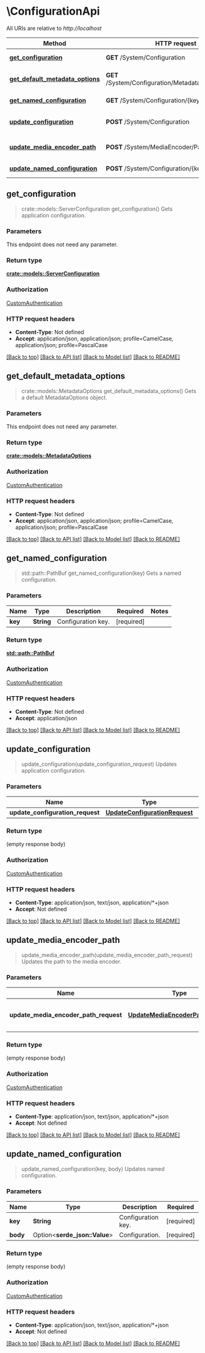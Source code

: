 # \ConfigurationApi

All URIs are relative to *http://localhost*

Method | HTTP request | Description
------------- | ------------- | -------------
[**get_configuration**](ConfigurationApi.md#get_configuration) | **GET** /System/Configuration | Gets application configuration.
[**get_default_metadata_options**](ConfigurationApi.md#get_default_metadata_options) | **GET** /System/Configuration/MetadataOptions/Default | Gets a default MetadataOptions object.
[**get_named_configuration**](ConfigurationApi.md#get_named_configuration) | **GET** /System/Configuration/{key} | Gets a named configuration.
[**update_configuration**](ConfigurationApi.md#update_configuration) | **POST** /System/Configuration | Updates application configuration.
[**update_media_encoder_path**](ConfigurationApi.md#update_media_encoder_path) | **POST** /System/MediaEncoder/Path | Updates the path to the media encoder.
[**update_named_configuration**](ConfigurationApi.md#update_named_configuration) | **POST** /System/Configuration/{key} | Updates named configuration.



## get_configuration

> crate::models::ServerConfiguration get_configuration()
Gets application configuration.

### Parameters

This endpoint does not need any parameter.

### Return type

[**crate::models::ServerConfiguration**](ServerConfiguration.md)

### Authorization

[CustomAuthentication](../README.md#CustomAuthentication)

### HTTP request headers

- **Content-Type**: Not defined
- **Accept**: application/json, application/json; profile=CamelCase, application/json; profile=PascalCase

[[Back to top]](#) [[Back to API list]](../README.md#documentation-for-api-endpoints) [[Back to Model list]](../README.md#documentation-for-models) [[Back to README]](../README.md)


## get_default_metadata_options

> crate::models::MetadataOptions get_default_metadata_options()
Gets a default MetadataOptions object.

### Parameters

This endpoint does not need any parameter.

### Return type

[**crate::models::MetadataOptions**](MetadataOptions.md)

### Authorization

[CustomAuthentication](../README.md#CustomAuthentication)

### HTTP request headers

- **Content-Type**: Not defined
- **Accept**: application/json, application/json; profile=CamelCase, application/json; profile=PascalCase

[[Back to top]](#) [[Back to API list]](../README.md#documentation-for-api-endpoints) [[Back to Model list]](../README.md#documentation-for-models) [[Back to README]](../README.md)


## get_named_configuration

> std::path::PathBuf get_named_configuration(key)
Gets a named configuration.

### Parameters


Name | Type | Description  | Required | Notes
------------- | ------------- | ------------- | ------------- | -------------
**key** | **String** | Configuration key. | [required] |

### Return type

[**std::path::PathBuf**](std::path::PathBuf.md)

### Authorization

[CustomAuthentication](../README.md#CustomAuthentication)

### HTTP request headers

- **Content-Type**: Not defined
- **Accept**: application/json

[[Back to top]](#) [[Back to API list]](../README.md#documentation-for-api-endpoints) [[Back to Model list]](../README.md#documentation-for-models) [[Back to README]](../README.md)


## update_configuration

> update_configuration(update_configuration_request)
Updates application configuration.

### Parameters


Name | Type | Description  | Required | Notes
------------- | ------------- | ------------- | ------------- | -------------
**update_configuration_request** | [**UpdateConfigurationRequest**](UpdateConfigurationRequest.md) | Configuration. | [required] |

### Return type

 (empty response body)

### Authorization

[CustomAuthentication](../README.md#CustomAuthentication)

### HTTP request headers

- **Content-Type**: application/json, text/json, application/*+json
- **Accept**: Not defined

[[Back to top]](#) [[Back to API list]](../README.md#documentation-for-api-endpoints) [[Back to Model list]](../README.md#documentation-for-models) [[Back to README]](../README.md)


## update_media_encoder_path

> update_media_encoder_path(update_media_encoder_path_request)
Updates the path to the media encoder.

### Parameters


Name | Type | Description  | Required | Notes
------------- | ------------- | ------------- | ------------- | -------------
**update_media_encoder_path_request** | [**UpdateMediaEncoderPathRequest**](UpdateMediaEncoderPathRequest.md) | Media encoder path form body. | [required] |

### Return type

 (empty response body)

### Authorization

[CustomAuthentication](../README.md#CustomAuthentication)

### HTTP request headers

- **Content-Type**: application/json, text/json, application/*+json
- **Accept**: Not defined

[[Back to top]](#) [[Back to API list]](../README.md#documentation-for-api-endpoints) [[Back to Model list]](../README.md#documentation-for-models) [[Back to README]](../README.md)


## update_named_configuration

> update_named_configuration(key, body)
Updates named configuration.

### Parameters


Name | Type | Description  | Required | Notes
------------- | ------------- | ------------- | ------------- | -------------
**key** | **String** | Configuration key. | [required] |
**body** | Option<**serde_json::Value**> | Configuration. | [required] |

### Return type

 (empty response body)

### Authorization

[CustomAuthentication](../README.md#CustomAuthentication)

### HTTP request headers

- **Content-Type**: application/json, text/json, application/*+json
- **Accept**: Not defined

[[Back to top]](#) [[Back to API list]](../README.md#documentation-for-api-endpoints) [[Back to Model list]](../README.md#documentation-for-models) [[Back to README]](../README.md)

